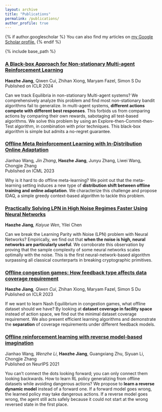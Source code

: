 ```yaml
---
layout: archive
title: "Publications"
permalink: /publications/
author_profile: true
---
```


{% if author.googlescholar %}
  You can also find my articles on <u><a href="{{author.googlescholar}}">my Google Scholar profile</a>.</u>
{% endif %}

{% include base_path %}

### [A Black-box Approach for Non-stationary Multi-agent Reinforcement Learning](https://arxiv.org/pdf/2306.07465.pdf)  
**Haozhe Jiang**, Qiwen Cui, Zhihan Xiong, Maryam Fazel, Simon S Du  
Published on ICLR 2024

Can we track Equilibria in non-stationary Multi-agent systems? We comprehensively analyze this problem and find most non-stationary bandit algorithms fail to generalize. In multi-agent systems, **different actions compete with different best responses**. This forbids us from comparing actions by comparing their own rewards, sabotaging all test-based algorithms. We solve this problem by using an Explore-then-Commit-then-Test algorithm, in combination with prior techniques. This black-box algorithm is simple but admits a no-regret guarantee.

### [Offline Meta Reinforcement Learning with In-Distribution Online Adaptation](https://arxiv.org/pdf/2305.19529.pdf)  
Jianhao Wang<sup>*</sup>, Jin Zhang<sup>*</sup>, **Haozhe Jiang**, Junyu Zhang, Liwei Wang, Chongjie Zhang  
Published on ICML 2023

Why is it hard to do offline meta-learning? We point out that the meta-learning setting induces a new type of **distribution shift between offline training and online adaptation**. We characterize this challenge and propose IDAQ, a simple greedy context-based algorithm to tackle this problem.

### [Practically Solving LPN in High Noise Regimes Faster Using Neural Networks](https://arxiv.org/pdf/2303.07987.pdf)  
**Haozhe Jiang**<sup>*</sup>, Kaiyue Wen<sup>*</sup>, Yilei Chen

Can we break the Learning Parity with Noise (LPN) problem with Neural Networks? Empirically, we find out that **when the noise is high, neural networks are particularly useful**. We corroborate this observation by proving that the sample complexity of some neural networks scales optimally with the noise. This is the first neural-network-based algorithm surpassing all classical counterparts in breaking cryptographic primitives.

### [Offline congestion games: How feedback type affects data coverage requirement](https://arxiv.org/pdf/2210.13396.pdf)  
**Haozhe Jiang**<sup>*</sup>, Qiwen Cui<sup>*</sup>, Zhihan Xiong, Maryam Fazel, Simon S Du  
Published on ICLR 2023

If we want to learn Nash Equilibrium in congestion games, what offline dataset should we have? By looking at **dataset coverage in facility space** instead of action space, we find out the minimal dataset coverage requirement. We also present efficient learning algorithms and demonstrate the **separation** of coverage requirements under different feedback models.

### [Offline reinforcement learning with reverse model-based imagination](https://proceedings.neurips.cc/paper_files/paper/2021/file/f5e647292cc4e1064968ca62bebe7e47-Paper.pdf)  
Jianhao Wang<sup>*</sup>, Wenzhe Li<sup>*</sup>, **Haozhe Jiang**, Guangxiang Zhu, Siyuan Li, Chongjie Zhang  
Published on NeurIPS 2021  

You can’t connect the dots looking forward; you can only connect them looking backwards. How to learn RL policy generalizing from offline datasets while avoiding dangerous actions? We propose to **learn a reverse dynamic model** instead of a forward one. If a forward model goes wrong, the learned policy may take dangerous actions. If a reverse model goes wrong, the agent still acts safely because it could not start at the wrong reversed state in the first place.
